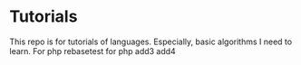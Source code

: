 # Tutorials
This repo is for tutorials of languages.
Especially, basic algorithms I need to learn.
For php
rebasetest
for php
add3
add4
